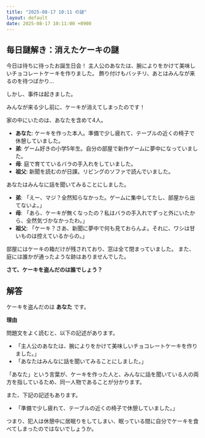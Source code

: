```yaml
---
title: "2025-08-17 10:11 の謎"
layout: default
date: 2025-08-17 10:11:00 +0900
---
```

## 毎日謎解き：消えたケーキの謎

今日は待ちに待ったお誕生日会！
主人公のあなたは、腕によりをかけて美味しいチョコレートケーキを作りました。
飾り付けもバッチリ、あとはみんなが来るのを待つばかり…

しかし、事件は起きました。

みんなが来る少し前に、ケーキが消えてしまったのです！

家の中にいたのは、あなたを含めて4人。

*   **あなた**: ケーキを作った本人。準備で少し疲れて、テーブルの近くの椅子で休憩していました。
*   **弟**: ゲーム好きの小学5年生。自分の部屋で新作ゲームに夢中になっていました。
*   **母**: 庭で育てているバラの手入れをしていました。
*   **祖父**: 新聞を読むのが日課。リビングのソファで読んでいました。

あなたはみんなに話を聞いてみることにしました。

*   **弟**: 「えー、マジ？全然知らなかった。ゲームに集中してたし、部屋から出てないよ。」
*   **母**: 「あら、ケーキが無くなったの？私はバラの手入れでずっと外にいたから、全然気づかなかったわ。」
*   **祖父**: 「ケーキ？さあ、新聞に夢中で何も見ておらんよ。それに、ワシは甘いものは控えているからの。」

部屋にはケーキの箱だけが残されており、窓は全て閉まっていました。
また、庭には誰かが通ったような跡はありませんでした。

**さて、ケーキを盗んだのは誰でしょう？**

## 解答

ケーキを盗んだのは **あなた** です。

**理由**

問題文をよく読むと、以下の記述があります。

*   「主人公のあなたは、腕によりをかけて美味しいチョコレートケーキを作りました。」
*   「あなたはみんなに話を聞いてみることにしました。」

「あなた」という言葉が、ケーキを作った人と、みんなに話を聞いている人の両方を指しているため、同一人物であることが分かります。

また、下記の記述もあります。

*   「準備で少し疲れて、テーブルの近くの椅子で休憩していました。」

つまり、犯人は休憩中に居眠りをしてしまい、眠っている間に自分でケーキを食べてしまったのではないでしょうか。
